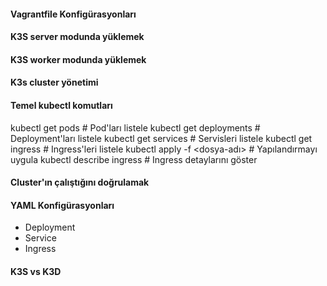 #### Vagrantfile Konfigürasyonları

#### K3S server modunda yüklemek

#### K3S worker modunda yüklemek

#### K3s cluster yönetimi

#### Temel kubectl komutları

kubectl get pods                  # Pod'ları listele
kubectl get deployments          # Deployment'ları listele 
kubectl get services             # Servisleri listele
kubectl get ingress              # Ingress'leri listele
kubectl apply -f <dosya-adı>     # Yapılandırmayı uygula
kubectl describe ingress         # Ingress detaylarını göster

#### Cluster'ın çalıştığını doğrulamak


#### YAML Konfigürasyonları

- Deployment
- Service
- Ingress


#### K3S vs K3D